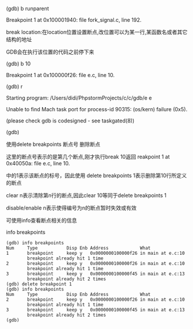 \(gdb\) b runparent

Breakpoint 1 at 0x100001940: file fork\_signal.c, line 192.

break location:在location位置设置断点,改位置可以为某一行,某函数名或者其它结构的地址

GDB会在执行该位置的代码之前停下来

\(gdb\) b 10

Breakpoint 1 at 0x100000f26: file e.c, line 10.

\(gdb\) r

Starting program: /Users/didi/PhpstormProjects/c/c/gdb/e e

Unable to find Mach task port for process-id 90315: \(os/kern\) failure \(0x5\).

\(please check gdb is codesigned - see taskgated\(8\)\)

\(gdb\)

使用delete breakpoints 断点号 删除断点

这里的断点号表示的是第几个断点,刚才执行break 10返回 reakpoint 1 at 0x40050a: file e.c, line 10.

中的1表示该断点的标号，因此使用 delete breakpoints 1表示删除第10行所定义的断点

clear n表示清除第n行的断点,因此clear 10等同于delete breakpoints 1

disable/enable n表示使得编号为n的断点暂时失效或有效

可使用info查看断点相关的信息

info breakpoints

```
(gdb) info breakpoints
Num     Type           Disp Enb Address            What
1       breakpoint     keep y   0x0000000100000f26 in main at e.c:10
        breakpoint already hit 1 time
2       breakpoint     keep y   0x0000000100000f26 in main at e.c:10
        breakpoint already hit 1 time
3       breakpoint     keep y   0x0000000100000f45 in main at e.c:13
        breakpoint already hit 2 times
(gdb) delete breakpoint 1
(gdb) info breakpoints
Num     Type           Disp Enb Address            What
2       breakpoint     keep y   0x0000000100000f26 in main at e.c:10
        breakpoint already hit 1 time
3       breakpoint     keep y   0x0000000100000f45 in main at e.c:13
        breakpoint already hit 2 times
(gdb) 

```



